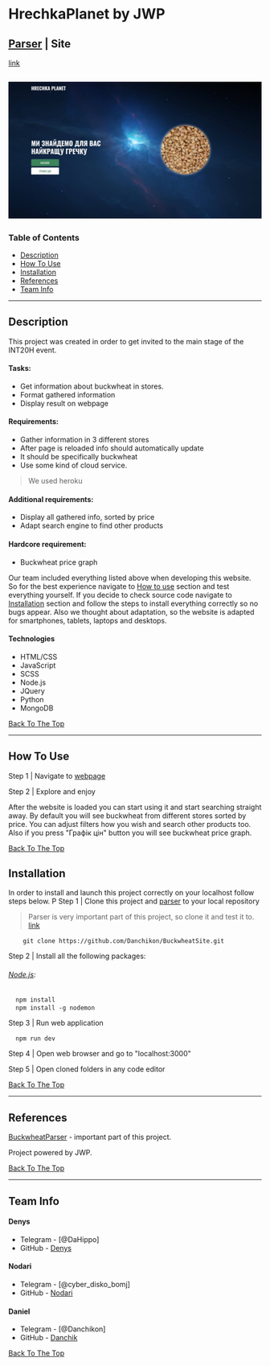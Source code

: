 # HrechkaPlanet by JWP
## [Parser](https://github.com/Danchikon/BuckwheatParser/) | Site
[link](https://shrouded-springs-81582.herokuapp.com/)

![Project Image](https://github.com/Danchikon/BuckwheatSite/blob/dev/r_logo.jpg)
---

### Table of Contents
- [Description](#description)
- [How To Use](#how-to-use)
- [Installation](#installation)
- [References](#references)
- [Team Info](#team-info)
---

## Description

This project was created in order to get invited to the main stage of the INT20H event.

#### Tasks:
  - Get information about buckwheat in stores. 
  - Format gathered information 
  - Display result on webpage
  
#### Requirements:
  - Gather information in 3 different stores
  - After page is reloaded info should automatically update 
  - It should be specifically buckwheat
  - Use some kind of cloud service.
  > We used heroku
  
#### Additional requirements: 
  - Display all gathered info, sorted by price
  - Adapt search engine to find other products

#### Hardcore requirement:
  - Buckwheat price graph

Our team included everything listed above when developing this website. So for the best experience navigate to [How to use](#how-to-use) section and test everything yourself. If you decide to check source code navigate to [Installation](#installation) section and follow the steps to install everything correctly so no bugs appear. Also we thought about adaptation, so the website is adapted for smartphones, tablets, laptops and desktops.






#### Technologies

- HTML/CSS
- JavaScript
- SCSS
- Node.js
- JQuery
- Python
- MongoDB


[Back To The Top](#hrechkaplanet-by-jwp)

---

## How To Use

Step 1 | Navigate to [webpage]()

Step 2 | Explore and enjoy

After the website is loaded you can start using it and start searching straight away. By default you will see buckwheat from different stores sorted by price. You can adjust filters how you wish and search other products too. Also if you press "Графік цін" button you will see buckwheat price graph.


[Back To The Top](#hrechkaplanet-by-jwp)


## Installation 
In order to install and launch this project correctly on your localhost follow steps below.
P
Step 1 | Clone this project and [parser](https://github.com/Danchikon/BuckwheatParser/) to your local repository

> Parser is very important part of this project, so clone it and test it to. [link](https://github.com/Danchikon/BuckwheatParser/)
  ```git
      git clone https://github.com/Danchikon/BuckwheatSite.git
  ```
 Step 2 | Install all the following packages:


###### [Node.js](https://nodejs.org/en/download/):

```node
  npm install
  npm install -g nodemon
```

  Step 3 | Run web application

```cmd
  npm run dev
```

  Step 4 | Open web browser and go to "localhost:3000"
  
  Step 5 | Open cloned folders in any code editor


[Back To The Top](#hrechkaplanet-by-jwp)

---

## References

[BuckwheatParser](https://github.com/Danchikon/BuckwheatParser) - important part of this project.

Project powered by JWP.

[Back To The Top](#hrechkaplanet-by-jwp)

---


## Team Info

#### Denys

- Telegram - [@DaHippo]
- GitHub - [Denys](https://github.com/DenisTvardovskiy)

#### Nodari

- Telegram - [@cyber_disko_bomj]
- GitHub - [Nodari](https://github.com/nodari-dev)

#### Daniel

- Telegram - [@Danchikon]
- GitHub - [Danchik](https://github.com/Danchikon)


[Back To The Top](#hrechkaplanet-by-jwp)

